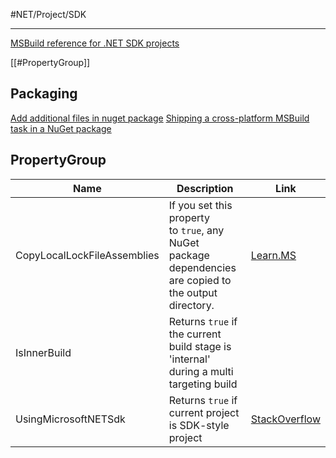 #NET/Project/SDK

---

[MSBuild reference for .NET SDK projects](https://learn.microsoft.com/en-us/dotnet/core/project-sdk/msbuild-props)

[[#PropertyGroup]]

## Packaging

[Add additional files in nuget package](zDOC_msbuild-additional-files-in-nuget-package.mhtml)
[Shipping a cross-platform MSBuild task in a NuGet package](zDOC_msbuild-Shipping-crossplatform-task-nuget.mhtml)

## PropertyGroup

Name|Description|Link
--|--|--
CopyLocalLockFileAssemblies|If you set this property to `true`, any NuGet package dependencies are copied to the output directory.|[Learn.MS](https://learn.microsoft.com/en-us/dotnet/core/project-sdk/msbuild-props#copylocallockfileassemblies)
IsInnerBuild|Returns `true` if the current build stage is 'internal' during a multi targeting build|
UsingMicrosoftNETSdk|Returns `true` if current project is SDK-style project|[StackOverflow](https://stackoverflow.com/questions/52400116/msbuild-condition-for-new-sdk-style-vs-old-project-format)